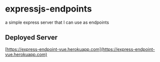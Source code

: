 # expressjs-endpoints
a simple express server that I can use as endpoints

## Deployed Server
[https://express-endpoint-vue.herokuapp.com](https://express-endpoint-vue.herokuapp.com)

